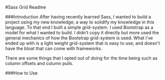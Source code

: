 #Sass Grid Readme

###Introduction
After having recently learned Sass, I wanted to build a project using my new knowledge; a way to solidify my knowledge in this language.  To that end I built a simple grid-system.  I used Bootstrap as a model for what I wanted to build.  I didn't copy it directly but more used the general mechanics of how the Bootstrap grid-system is used.  What i've ended up with is a light weight grid-system that is easy to use, and doesn't have the bloat that can come with frameworks.

There are some things that I opted out of doing for the time being such as column offsets and column pulls. 

###How to Use
